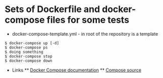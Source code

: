 # Sets of Dockerfile and docker-compose files for some tests

* docker-compose-template.yml - in root of the repository is a template

```
$ docker-compose up [-d]
$ docker-compose ps
$ doing something
$ docker-compose stop
$ docker-compose down 
```

* Links
** [Docker Compose documentation](https://docs.docker.com/compose/)
** [Compose source](https://github.com/docker/compose)
